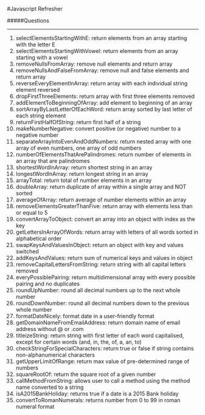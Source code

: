 #Javascript Refresher

#####Questions
___
1. selectElementsStartingWithE: return elements from an array starting with the letter E
2. selectElementsStartingWithVowel: return elements from an array starting with a vowel
3. removeNullsFromArray: remove null elements and return array
4. removeNullsAndFalseFromArray: remove null and false elements and return array
5. reverseEveryElementInArray: return array with each individual string element reversed
6. dropFirstThreeElements: return array with first three elements removed
7. addElementToBeginningOfArray: add element to beginning of an array
8. sortArrayByLastLetterOfEachWord: return array sorted by last letter of each string element
9. returnFirstHalfOfString: return first half of a string
10. makeNumberNegative: convert positive (or negative) number to a negative number
11. separateArrayIntoEvenAndOddNumbers: return nested array with one array of even numbers, one array of odd numbers
12. numberOfElementsThatArePalindromes: return number of elements in an array that are palindromes
13. shortestWordInArray: return shortest string in an array
14. longestWordInArray: return longest string in an array
15. arrayTotal: return total of number elements in an array
16. doubleArray: return duplicate of array within a single array and NOT sorted
17. averageOfArray: return average of number elements within an array
18. removeElementsGreaterThanFive: return array with elements less than or equal to 5
19. convertArrayToObject: convert an array into an object with index as the key
20. getLettersInArrayOfWords: return array with letters of all words sorted in alphabetical order
21. swapKeysAndValuesInObject: return an object with key and values switched
22. addKeysAndValues: return sum of numerical keys and values in object
23. removeCapitalLettersFromString: return string with all capital letters removed
24. everyPossiblePairing: return multidimensional array with every possible pairing and no duplicates
25. roundUpNumber: round all decimal numbers up to the next whole number
26. roundDownNumber: round all decimal numbers down to the previous whole number
27. formatDateNicely: format date in a user-friendly format
28. getDomainNameFromEmailAddress: return domain name of email address without @ or .com
29. titleizeString: return string with first letter of each word capitalised, except for certain words (and, in, the, of, a, an, to)
30. checkStringForSpecialCharacters: return true or false if string contains non-alphanumerical characters
31. getUpperLimitOfRange: return max value of pre-determined range of numbers
32. squareRootOf: return the square root of a given number
33. callMethodFromString: allows user to call a method using the method name converted to a string
34. isA2015BankHoliday: returns true if a date is a 2015 Bank holiday
35. convertToRomanNumerals: returns number from 0 to 99 in roman numeral format